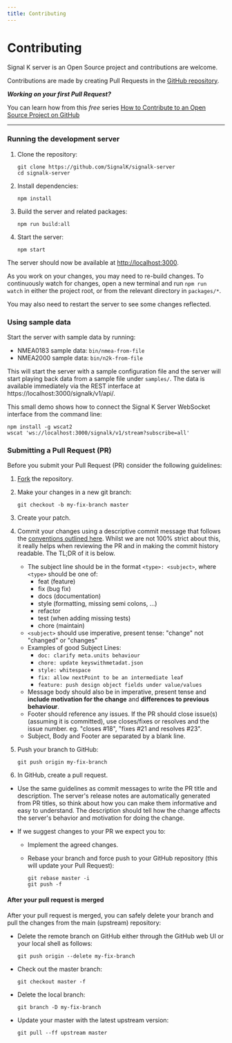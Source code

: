 ```yaml
---
title: Contributing
---
```


# Contributing

Signal K server is an Open Source project and contributions are welcome.

Contributions are made by creating Pull Requests in the [GitHub repository](https://github.com/SignalK/signalk-server).

_**Working on your first Pull Request?**_

You can learn how from this _free_ series [How to Contribute to an Open Source Project on GitHub](https://egghead.io/series/how-to-contribute-to-an-open-source-project-on-github)

---

### Running the development server

1. Clone the repository:

   ```shell
   git clone https://github.com/SignalK/signalk-server
   cd signalk-server
   ```

1. Install dependencies:

   ```shell
   npm install
   ```

1. Build the server and related packages:

   ```shell
   npm run build:all
   ```

1. Start the server:
   ```shell
   npm start
   ```

The server should now be available at [http://localhost:3000](http://localhost:3000).

As you work on your changes, you may need to re-build changes. To continuously watch for changes, open a new terminal and run `npm run watch` in either the project root, or from the relevant directory in `packages/*`.

You may also need to restart the server to see some changes reflected.

### Using sample data

Start the server with sample data by running:

- NMEA0183 sample data: `bin/nmea-from-file`
- NMEA2000 sample data: `bin/n2k-from-file`

This will start the server with a sample configuration file and the server will start playing back data from a sample file under `samples/`. The data is available immediately via the REST interface at https://localhost:3000/signalk/v1/api/.

This small demo shows how to connect the Signal K Server WebSocket interface from the command line:

```
npm install -g wscat2
wscat 'ws://localhost:3000/signalk/v1/stream?subscribe=all'
```

### Submitting a Pull Request (PR)

Before you submit your Pull Request (PR) consider the following guidelines:

1. [Fork](https://help.github.com/articles/fork-a-repo/) the repository.
1. Make your changes in a new git branch:

   ```shell
   git checkout -b my-fix-branch master
   ```

1. Create your patch.
1. Commit your changes using a descriptive commit message that follows the
   [conventions outlined here](https://github.com/angular/angular.js/blob/master/DEVELOPERS.md#commits). Whilst we are not 100% strict about this, it really helps when reviewing the PR and in making the commit history readable. The TL;DR of it is below.

   - The subject line should be in the format `<type>: <subject>`, where `<type>` should be one of:
     - feat (feature)
     - fix (bug fix)
     - docs (documentation)
     - style (formatting, missing semi colons, ...)
     - refactor
     - test (when adding missing tests)
     - chore (maintain)
   - `<subject>` should use imperative, present tense: "change" not "changed" or "changes"
   - Examples of good Subject Lines:
     - `doc: clarify meta.units behaviour`
     - `chore: update keyswithmetadat.json`
     - `style: whitespace`
     - `fix: allow nextPoint to be an intermediate leaf`
     - `feature: push design object fields under value/values`
   - Message body should also be in imperative, present tense and **include motivation for the change** and **differences to previous behaviour**.
   - Footer should reference any issues. If the PR should close issue(s) (assuming it is committed), use closes/fixes or resolves and the issue number. eg. "closes #18", "fixes #21 and resolves #23".
   - Subject, Body and Footer are separated by a blank line.

1. Push your branch to GitHub:

   ```shell
   git push origin my-fix-branch
   ```

1. In GitHub, create a pull request.

- Use the same guidelines as commit messages to write the PR title and description. The server's release notes are automatically generated from PR titles, so think about how you can make them informative and easy to understand. The description should tell how the change affects the server's behavior and motivation for doing the change.
- If we suggest changes to your PR we expect you to:

  - Implement the agreed changes.
  - Rebase your branch and force push to your GitHub repository (this will update your Pull Request):

    ```shell
    git rebase master -i
    git push -f
    ```

#### After your pull request is merged

After your pull request is merged, you can safely delete your branch and pull the changes from the main (upstream) repository:

- Delete the remote branch on GitHub either through the GitHub web UI or your local shell as follows:

  ```shell
  git push origin --delete my-fix-branch
  ```

- Check out the master branch:

  ```shell
  git checkout master -f
  ```

- Delete the local branch:

  ```shell
  git branch -D my-fix-branch
  ```

- Update your master with the latest upstream version:

  ```shell
  git pull --ff upstream master
  ```
